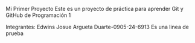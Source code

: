 Mi Primer Proyecto
Este es un proyecto de práctica para aprender Git y GitHub de Programación 1

Integrantes: 
Edwins Josue Argueta Duarte-0905-24-6913
Es una linea de prueba
